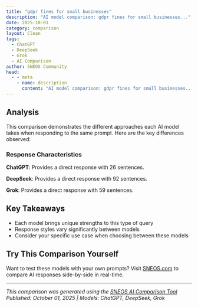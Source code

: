 ```yaml
---
title: "gdpr fines for small businesses"
description: "AI model comparison: gdpr fines for small businesses..."
date: 2025-10-01
category: comparison
layout: Clean
tags:
  - ChatGPT
  - DeepSeek
  - Grok
  - AI Comparison
author: SNEOS Community
head:
  - - meta
    - name: description
      content: "AI model comparison: gdpr fines for small businesses..."
---
```


<ChatComparison
  title="gdpr fines for small businesses"
  prompt="gdpr fines for small businesses"
  :responses='{"ChatGPT": "Under the General Data Protection Regulation (GDPR), small businesses are subject to the same rules and potential fines as larger organizations if they fail to comply with data protection requirements. However, fines are typically proportional to the severity of the breach and the size of the business.\n\n### Key Points About GDPR Fines for Small Businesses:\n\n1. **Two tiers of fines:**\n - Up to \u20AC10 million, or 2% of global annual turnover (whichever is higher) for less severe infringements (e.g., failing to maintain proper records, not conducting impact assessments).\n - Up to \u20AC20 million, or 4% of global annual turnover (whichever is higher) for more severe infringements (e.g., unlawful data processing, failure to obtain valid consent, breaches of data subjects\u2019 rights).\n\n2. **Enforcement Considerations:**\n - Regulators take into account the size and revenue of the business.\n - They may impose smaller fines or warnings/ reprimands for first-time or minor violations, especially for small businesses.\n - Repeat offenses or serious negligence can lead to higher fines.\n\n3. **Examples of violations that may trigger fines:**\n - Data breaches due to inadequate security measures.\n - Failure to obtain proper consent for data processing.\n - Not responding appropriately to data subject access requests.\n - Not appointing a Data Protection Officer (when required).\n\n4. **Mitigating Factors:**\n - Cooperation with authorities.\n - Taking corrective actions promptly.\n - Having a robust data protection policy.\n\n### Summary\n\nSmall businesses must ensure compliance with GDPR to avoid fines, which can be substantial relative to their size. Many small enterprises implement data protection measures, staff training, and records management to minimize risks.\n\nFor more detailed guidance, consult a legal expert or the relevant supervisory authority in your country.\n\n---\n\nIf you want, I can provide tips on how small businesses can better comply with GDPR to avoid fines.", "DeepSeek": "Of course. This is a critical topic for small businesses. Here\u2019s a clear, comprehensive breakdown of GDPR fines for small businesses, including how they are calculated, common reasons for fines, and practical steps to avoid them.\n\n### The Short Answer: Can Small Businesses Be Fined?\n\n**Yes, absolutely.** The GDPR does not exempt small businesses. However, regulators are required to consider the size of a business when determining a fine. A fine for a small business will be very different from a fine for a multinational corporation like Google or Meta, but it can still be devastating.\n\n---\n\n### How Are GDPR Fines Calculated?\n\nThe GDPR uses a **two-tier system** for fines, and the amounts are staggering. The key is that fines are **not automatic or fixed**; they are decided on a case-by-case basis.\n\n#### The Two Tiers:\n\n1. **Lower Tier (Article 83(4)): Up to \u20AC10 million or 2% of global annual turnover, whichever is higher.**\n * This applies to less severe infringements, such as:\n * Failing to maintain proper records of processing activities.\n * Not notifying the supervisory authority and the data subject of a breach in time.\n * Not conducting a Data Protection Impact Assessment (DPIA) when required.\n * Insufficient security measures.\n\n2. **Higher Tier (Article 83(5)): Up to \u20AC20 million or 4% of global annual turnover, whichever is higher.**\n * This applies to violations of the core principles of the GDPR, such as:\n * Lacking a legal basis for processing data (e.g., no valid consent).\n * Infringing on the rights of data subjects (e.g., not honoring a deletion request).\n * Transferring personal data to countries without adequate protection.\n\n**Crucially for small businesses:** \u0022Global annual turnover\u0022 means your total worldwide revenue. For a small business with a turnover of \u00A3500,000, a 2% fine would be \u00A310,000, and a 4% fine would be \u00A320,000. While these are not the multi-million euro fines you read about in the news, they are still significant and potentially crippling for a small operation.\n\n---\n\n### What Do Regulators Actually Consider When Fining a Small Business?\n\nThe GDPR requires regulators to be proportionate. When deciding on a fine, they must consider:\n\n* **The nature, gravity, and duration of the infringement:** Was it a one-off mistake or a persistent, wilful disregard for the law? How many people were affected?\n* **The intentional or negligent character of the infringement:** Did you know you were breaking the rules and do it anyway, or was it an honest oversight?\n* **Any action taken to mitigate the damage:** Did you act quickly to contain a breach and inform those affected?\n* **The degree of responsibility:** What technical and organisational measures did you have in place?\n* **Previous infringements:** Is this your first time, or a repeat offence?\n* **The manner of cooperation with the regulator:** Did you cooperate fully and transparently?\n* **The categories of personal data affected:** A breach involving special category data (e.g., health, ethnicity) is treated more severely.\n* **The manner in which the infringement became known:** Did you proactively report it?\n* **And most importantly for small businesses: The size and financial resources of the business.**\n\nThis means a small, cooperative business that makes a genuine mistake and reports it will be treated far more leniently than a large, uncooperative one.\n\n---\n\n### Real-World Examples of Fines for Small Businesses\n\n* **A German Medical Practice:** Fined **\u20AC105,000** for failing to implement adequate technical and organisational measures to protect patient data. The practice had stored patient data on an unencrypted server with a weak password.\n* **A Portuguese Medical Clinic:** Fined **\u20AC400,000** for allowing non-clinical staff to access patient records without authorisation. This was a violation of the data minimisation and integrity/confidentiality principles.\n* **A Swedish School:** Fined **\u20AC20,000** for using facial recognition technology to track student attendance without conducting a proper DPIA and without a strong legal basis.\n* **A UK Cafe:** The ICO (Information Commissioner\u0027s Office) issued a **monetary penalty notice** to a cafe that used an insecure Wi-Fi system to collect customer data without a proper privacy notice.\n\nThese examples show that while the fines are substantial, they are not the multi-million euro figures seen against tech giants. The focus is on the **severity of the breach and the negligence involved**.\n\n---\n\n### How to Protect Your Small Business from GDPR Fines\n\nThe goal is **compliance**, not just avoiding fines. Here is a practical checklist:\n\n1. **Know Your Data:** Document what personal data you hold, where it came from, who you share it with, and why you have it (your \u0022lawful basis\u0022). This is called a **Record of Processing Activities (RoPA)**.\n2. **Have a Clear Privacy Notice:** Be transparent. Tell people who you are, what data you\u0027re collecting, why, how long you\u0027ll keep it, and what their rights are.\n3. **Manage Consent Properly:** If you rely on consent, it must be freely given, specific, informed, and unambiguous. Make it as easy to withdraw as it is to give.\n4. **Respect Data Subject Rights:** Have a process for handling requests from individuals to access, correct, or delete their data. You have one month to respond.\n5. **Secure the Data:** Use appropriate technical measures (like encryption, strong passwords, and secure cloud storage) and organisational measures (like staff training and data handling policies).\n6. **Report Breaches:** Know how to recognise a personal data breach and have a plan to report serious breaches to your supervisory authority within **72 hours**.\n7. **Train Your Staff:** Your employees are your first line of defence. Ensure they understand data protection basics and their responsibilities.\n8. **Consider a DPIA:** If you\u0027re planning a new project that uses personal data in a high-risk way (e.g., profiling, using new technology), conduct a Data Protection Impact Assessment first.\n\n### What to Do If You Think You\u0027ve Breached the GDPR\n\n1. **Don\u0027t Panic.**\n2. **Contain the Breach:** Take immediate steps to stop the breach and secure your systems.\n3. **Assess the Risk:** Determine the likely consequences for the individuals affected.\n4. **Report if Necessary:** If the breach is likely to result in a risk to people\u0027s rights and freedoms, report it to your supervisory authority (the ICO in the UK) within 72 hours.\n5. **Document Everything:** Keep a clear record of what happened, what you did, and why. This will be crucial if the regulator investigates.\n\n### Conclusion\n\nFor a small business, a GDPR fine is a real risk, but it is a **manageable one**. Regulators are not out to bankrupt honest small businesses. They are looking for a **demonstrable effort to comply**.\n\nThe biggest financial threat to a small business from a GDPR breach is often not the fine itself, but the associated costs: reputational damage, loss of customer trust, and the operational cost of dealing with the fallout. By taking proactive, sensible steps towards compliance, you protect both your customers\u0027 data and the future of your business.", "Grok": "The General Data Protection Regulation (GDPR) is a comprehensive data protection law in the European Union (EU) that applies to any organization, including small businesses, processing personal data of individuals in the European Economic Area (EEA). GDPR fines can be substantial, even for small businesses, as the regulation does not differentiate penalties based on the size of the organization. Instead, fines are determined based on the nature, gravity, and duration of the infringement, as well as the organization\u0027s ability to pay and other factors.\n\n### GDPR Fines Structure\nGDPR fines are divided into two tiers, depending on the type of violation:\n\n1. **Lower Tier (Up to \u20AC10 million or 2% of global annual turnover, whichever is higher):**\n - Violations related to obligations of data controllers and processors (e.g., failure to maintain records of processing activities).\n - Failure to notify data protection authorities or individuals about a data breach.\n - Failure to appoint a Data Protection Officer (DPO) when required.\n\n2. **Higher Tier (Up to \u20AC20 million or 4% of global annual turnover, whichever is higher):**\n - Violations of core GDPR principles, such as unlawful processing of personal data, lack of consent, or ignoring data subject rights (e.g., right to access or erasure).\n - Breaches involving sensitive data (e.g., health or biometric data).\n - Failure to implement appropriate security measures leading to data breaches.\n\n### Impact on Small Businesses\nWhile the maximum fines are significant, data protection authorities (DPAs) in the EU often take a proportionate approach when penalizing small businesses. They consider factors such as:\n- The scale of the business (e.g., turnover, number of employees).\n- The severity and impact of the violation.\n- Whether the business took steps to comply with GDPR before the breach.\n- Whether the business cooperated with the DPA during the investigation.\n\nAs a result, small businesses are less likely to face the maximum fines unless the violation is particularly severe or repeated. Instead, they may receive smaller fines, warnings, or orders to rectify non-compliance.\n\n### Examples of Fines for Small Businesses\nWhile large corporations often receive the most attention for GDPR fines, small businesses have also been penalized. Some examples include:\n- **Spain (2020):** A small business was fined \u20AC5,000 for not obtaining proper consent for sending marketing emails.\n- **Germany (2019):** A small real estate company was fined \u20AC9,550 for excessive video surveillance of employees without a legal basis.\n- **Italy (2021):** A small retailer was fined \u20AC10,000 for failing to implement proper security measures, leading to a data breach.\n\nThese examples show that fines for small businesses are often in the thousands rather than millions, but they can still be significant for a small operation.\n\n### How Small Businesses Can Avoid GDPR Fines\nTo minimize the risk of fines, small businesses should take proactive steps to comply with GDPR:\n1. **Understand Your Obligations:**\n - Determine if GDPR applies to your business (e.g., if you process data of EU/EEA residents, even if your business is outside the EU).\n - Identify whether you are a data controller or processor.\n\n2. **Implement Data Protection Measures:**\n - Obtain explicit consent before processing personal data.\n - Secure customer and employee data with appropriate technical and organizational measures (e.g., encryption, access controls).\n - Limit data collection to what is necessary (data minimization principle).\n\n3. **Appoint a Data Protection Officer (DPO):**\n - A DPO is required if your business processes large-scale data or sensitive data. Even if not required, having a point person for data protection can help with compliance.\n\n4. **Create a Data Breach Response Plan:**\n - Be prepared to notify the relevant DPA within 72 hours of discovering a data breach, and inform affected individuals if there\u2019s a high risk to their rights and freedoms.\n\n5. **Train Staff:**\n - Educate employees on GDPR principles and data handling best practices to prevent accidental breaches.\n\n6. **Document Compliance Efforts:**\n - Keep records of data processing activities, consent forms, and security measures to demonstrate compliance if audited.\n\n### Mitigating Factors for Fines\nIf a small business faces a GDPR investigation, the DPA may reduce the penalty if the business:\n- Shows it made a genuine effort to comply with GDPR.\n- Takes immediate action to address the violation.\n- Cooperates fully with the DPA.\n\n### Conclusion\nWhile GDPR fines can be significant, small businesses are often subject to more proportionate penalties compared to large corporations. However, even a small fine can be a financial burden for a small business, not to mention the potential reputational damage. Therefore, investing time and resources in GDPR compliance is critical to avoid fines and build trust with customers. If you\u0027re unsure about your obligations, consulting with a legal or data protection expert can provide clarity tailored to your specific situation. \n\nIf you have a specific case or scenario in mind, feel free to provide more details, and I can offer more targeted guidance!"}' 
  published-date="19:08"
/>

## Analysis

This comparison demonstrates the different approaches each AI model takes when responding to the same prompt. Here are the key differences observed:

### Response Characteristics

**ChatGPT**: Provides a direct response with 26 sentences. 

**DeepSeek**: Provides a direct response with 92 sentences. 

**Grok**: Provides a direct response with 59 sentences. 

## Key Takeaways

- Each model brings unique strengths to this type of query
- Response styles vary significantly between models
- Consider your specific use case when choosing between these models

## Try This Comparison Yourself

Want to test these models with your own prompts? Visit [SNEOS.com](https://sneos.com) to compare AI responses side-by-side in real-time.

---

*This comparison was generated using the [SNEOS AI Comparison Tool](https://sneos.com)*
*Published: October 01, 2025 | Models: ChatGPT, DeepSeek, Grok*
